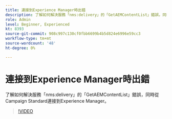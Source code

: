 ```yaml
---
title: 連接到Experience Manager時出錯
description: 了解如何解決服務「nms:delivery」的「GetAEMContentList」錯誤，同時從Campaign Standard連接到Experience Manager。
role: Admin
level: Beginner, Experienced
kt: 8393
source-git-commit: 908c997c130cf0fbb6699b4b5d824e6996e59cc3
workflow-type: tm+mt
source-wordcount: '48'
ht-degree: 0%

---
```



# 連接到Experience Manager時出錯

了解如何解決服務「nms:delivery」的「GetAEMContentList」錯誤，同時從Campaign Standard連接到Experience Manager。

>[!VIDEO](https://video.tv.adobe.com/v/335897?quality=12)
